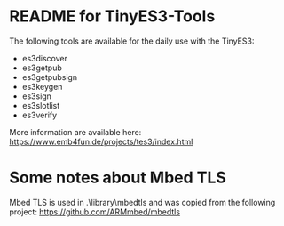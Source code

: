 # README for TinyES3-Tools
The following tools are available for the daily use with the TinyES3:

   * es3discover
   * es3getpub
   * es3getpubsign
   * es3keygen
   * es3sign
   * es3slotlist
   * es3verify

More information are available here: https://www.emb4fun.de/projects/tes3/index.html

# Some notes about Mbed TLS
Mbed TLS is used in .\library\mbedtls and was copied from the following project:
https://github.com/ARMmbed/mbedtls